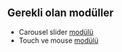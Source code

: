 ## Gerekli olan modüller
- Carousel slider [modülü](https://github.com/meftunca/carousel-slider-module)
- Touch ve mouse [modülü](https://github.com/meftunca/touch-module)
